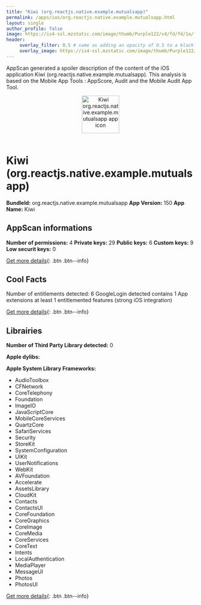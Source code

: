 ```yaml
---
title: "Kiwi (org.reactjs.native.example.mutualsapp)"
permalink: /apps/ios/org.reactjs.native.example.mutualsapp.html
layout: single
author_profile: false
image: https://is4-ssl.mzstatic.com/image/thumb/Purple122/v4/fd/fd/1a/fdfd1a3e-9120-9ec4-1da9-f1e4bbe4efe2/AppIcon-1x_U007emarketing-0-10-0-85-220.png/512x512bb.jpg
header: 
     overlay_filter: 0.5 # same as adding an opacity of 0.5 to a black background
     overlay_image: https://is4-ssl.mzstatic.com/image/thumb/Purple122/v4/fd/fd/1a/fdfd1a3e-9120-9ec4-1da9-f1e4bbe4efe2/AppIcon-1x_U007emarketing-0-10-0-85-220.png/512x512bb.jpg
---
```

AppScan generated a spoiler description of the content of the iOS application Kiwi (org.reactjs.native.example.mutualsapp). This analysis is based on the Mobile App Tools : AppScore, Audit and the Mobile Audit App Tool.

  
  
<div style="text-align: center;"><img src="https://is4-ssl.mzstatic.com/image/thumb/Purple122/v4/fd/fd/1a/fdfd1a3e-9120-9ec4-1da9-f1e4bbe4efe2/AppIcon-1x_U007emarketing-0-10-0-85-220.png/512x512bb.jpg" width="100" height="100" alt="Kiwi org.reactjs.native.example.mutualsapp app icon"></div></br>
  
# Kiwi (org.reactjs.native.example.mutualsapp)

**BundleId:** org.reactjs.native.example.mutualsapp
**App Version:** 150
**App Name:** Kiwi


## AppScan informations 

**Number of permissions:** 4
**Private keys:** 29
**Public keys:** 6
**Custom keys:** 9
**Low securit keys:** 0
  
[Get more details](/pricing.html){: .btn .btn--info}

## Cool Facts

Number of entitlements detected: 6
GoogleLogin detected
contains 1 App extensions
at least 1 entitlemented features (strong iOS integration)
  
[Get more details](/pricing.html){: .btn .btn--info}

## Librairies 
**Number of Third Party Library detected:** 0

**Apple dylibs:**


**Apple System Library Frameworks:**
- AudioToolbox
- CFNetwork
- CoreTelephony
- Foundation
- ImageIO
- JavaScriptCore
- MobileCoreServices
- QuartzCore
- SafariServices
- Security
- StoreKit
- SystemConfiguration
- UIKit
- UserNotifications
- WebKit
- AVFoundation
- Accelerate
- AssetsLibrary
- CloudKit
- Contacts
- ContactsUI
- CoreFoundation
- CoreGraphics
- CoreImage
- CoreMedia
- CoreServices
- CoreText
- Intents
- LocalAuthentication
- MediaPlayer
- MessageUI
- Photos
- PhotosUI


  
[Get more details](/pricing.html){: .btn .btn--info}


